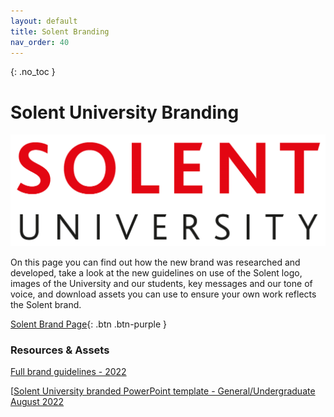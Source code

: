 ```yaml
---
layout: default
title: Solent Branding
nav_order: 40
---
```

{: .no_toc }

# Solent University Branding

![SU_logo_red](images/SU_branding/SU_logos/SU_logo_red.png)


On this page you can find out how the new brand was researched and developed, take a look at the new guidelines on use of the Solent logo, images of the University and our students, key messages and our tone of voice, and download assets you can use to ensure your own work reflects the Solent brand.

[Solent Brand Page](https://staff.solent.ac.uk/our-organisation/solent-brand){: .btn .btn-purple } 

### Resources & Assets

[Full brand guidelines - 2022](https://staff.solent.ac.uk/official-documents/external-relations/brand-guidelines-solent-universitypdf)

[[Solent University branded PowerPoint template - General/Undergraduate August 2022](https://staff.solent.ac.uk/support-documents/our-organisation/solent-brand/solent-ppt-template-undergraduate.pptx)

